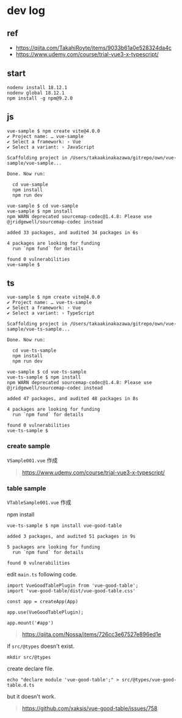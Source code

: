 # dev log

## ref

* https://qiita.com/TakahiRoyte/items/9033b61a0e528324da4c
* https://www.udemy.com/course/trial-vue3-x-typescript/

## start

```
nodenv install 18.12.1
nodenv global 18.12.1
npm install -g npm@9.2.0
```

## js

```
vue-sample $ npm create vite@4.0.0
✔ Project name: … vue-sample
✔ Select a framework: › Vue
✔ Select a variant: › JavaScript

Scaffolding project in /Users/takaakinakazawa/gitrepo/own/vue-sample/vue-sample...

Done. Now run:

  cd vue-sample
  npm install
  npm run dev

vue-sample $ cd vue-sample
vue-sample $ npm install
npm WARN deprecated sourcemap-codec@1.4.8: Please use @jridgewell/sourcemap-codec instead

added 33 packages, and audited 34 packages in 6s

4 packages are looking for funding
  run `npm fund` for details

found 0 vulnerabilities
vue-sample $
```

## ts

```
vue-sample $ npm create vite@4.0.0
✔ Project name: … vue-ts-sample
✔ Select a framework: › Vue
✔ Select a variant: › TypeScript

Scaffolding project in /Users/takaakinakazawa/gitrepo/own/vue-sample/vue-ts-sample...

Done. Now run:

  cd vue-ts-sample
  npm install
  npm run dev

vue-sample $ cd vue-ts-sample
vue-ts-sample $ npm install
npm WARN deprecated sourcemap-codec@1.4.8: Please use @jridgewell/sourcemap-codec instead

added 47 packages, and audited 48 packages in 8s

4 packages are looking for funding
  run `npm fund` for details

found 0 vulnerabilities
vue-ts-sample $
```

### create sample

`VSample001.vue` 作成

> https://www.udemy.com/course/trial-vue3-x-typescript/

### table sample

`VTableSample001.vue` 作成

npm install

```
vue-ts-sample $ npm install vue-good-table

added 3 packages, and audited 51 packages in 9s

5 packages are looking for funding
  run `npm fund` for details

found 0 vulnerabilities
```

edit `main.ts` following code.

```
import VueGoodTablePlugin from 'vue-good-table';
import 'vue-good-table/dist/vue-good-table.css'

const app = createApp(App)

app.use(VueGoodTablePlugin);

app.mount('#app')
```

> https://qiita.com/Nossa/items/726cc3e67527e896ed1e

if `src/@types` doesn't exist.

```
mkdir src/@types
```

create declare file.

```
echo "declare module 'vue-good-table';" > src/@types/vue-good-table.d.ts
```

but it doesn't work.

> https://github.com/xaksis/vue-good-table/issues/758



